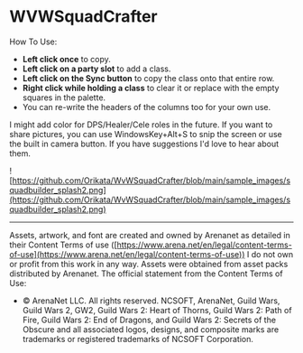 # WVWSquadCrafter
How To Use:
- **Left click once** to copy.
- **Left click on a party slot** to add a class.
- **Left click on the Sync button** to copy the class onto that entire row.
- **Right click while holding a class** to clear it or replace with the empty squares in the palette.
- You can re-write the headers of the columns too for your own use.

I might add color for DPS/Healer/Cele roles in the future. If you want to share pictures, you can use WindowsKey+Alt+S to snip the screen or use the built in camera button. If you have suggestions I'd love to hear about them.

![https://github.com/Orikata/WvWSquadCrafter/blob/main/sample_images/squadbuilder_splash2.png](https://github.com/Orikata/WvWSquadCrafter/blob/main/sample_images/squadbuilder_splash2.png)




----------------------------------------------------
Assets, artwork, and font are created and owned by Arenanet as detailed in their Content Terms of use ([https://www.arena.net/en/legal/content-terms-of-use](https://www.arena.net/en/legal/content-terms-of-use)) I do not own or profit from this work in any way. Assets were obtained from asset packs distributed by Arenanet. The official statement from the Content Terms of Use:
- © ArenaNet LLC. All rights reserved. NCSOFT, ArenaNet, Guild Wars, Guild Wars 2, GW2, Guild Wars 2: Heart of Thorns, Guild Wars 2: Path of Fire, Guild Wars 2: End of Dragons, and Guild Wars 2: Secrets of the Obscure and all associated logos, designs, and composite marks are trademarks or registered trademarks of NCSOFT Corporation.

